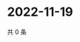 # 2022-11-19

共 0 条

<!-- BEGIN WEIBO -->
<!-- 最后更新时间 Sat Nov 19 2022 06:15:47 GMT+0800 (China Standard Time) -->

<!-- END WEIBO -->
